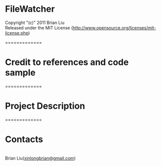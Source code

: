 # FileWatcher

Copyright "(c)" 2011 Brian Liu
 <br />Released under the MIT License
(http://www.opensource.org/licenses/mit-license.php)


=============
# Credit to references and code sample

=============
# Project Description

=============
# Contacts
<br />Brian Liu(xinlongbrian@gmail.com)

